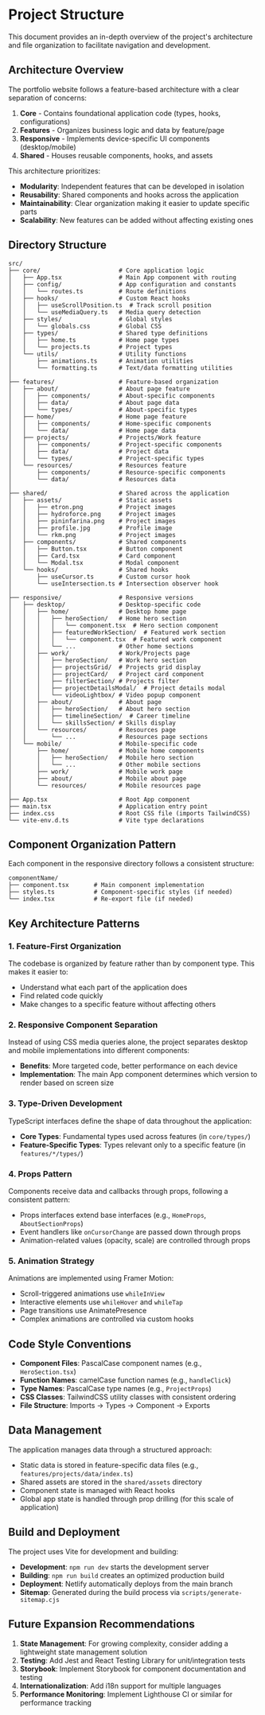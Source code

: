 # Project Structure

This document provides an in-depth overview of the project's architecture and file organization to facilitate navigation and development.

## Architecture Overview

The portfolio website follows a feature-based architecture with a clear separation of concerns:

1. **Core** - Contains foundational application code (types, hooks, configurations)
2. **Features** - Organizes business logic and data by feature/page
3. **Responsive** - Implements device-specific UI components (desktop/mobile)
4. **Shared** - Houses reusable components, hooks, and assets

This architecture prioritizes:
- **Modularity**: Independent features that can be developed in isolation
- **Reusability**: Shared components and hooks across the application
- **Maintainability**: Clear organization making it easier to update specific parts
- **Scalability**: New features can be added without affecting existing ones

## Directory Structure

```
src/
├── core/                      # Core application logic
│   ├── App.tsx                # Main App component with routing
│   ├── config/                # App configuration and constants 
│   │   └── routes.ts          # Route definitions
│   ├── hooks/                 # Custom React hooks
│   │   ├── useScrollPosition.ts  # Track scroll position
│   │   └── useMediaQuery.ts   # Media query detection
│   ├── styles/                # Global styles
│   │   └── globals.css        # Global CSS
│   ├── types/                 # Shared type definitions
│   │   ├── home.ts            # Home page types
│   │   └── projects.ts        # Project types
│   └── utils/                 # Utility functions
│       ├── animations.ts      # Animation utilities
│       └── formatting.ts      # Text/data formatting utilities
│
├── features/                  # Feature-based organization
│   ├── about/                 # About page feature
│   │   ├── components/        # About-specific components
│   │   ├── data/              # About page data
│   │   └── types/             # About-specific types
│   ├── home/                  # Home page feature
│   │   ├── components/        # Home-specific components
│   │   └── data/              # Home page data
│   ├── projects/              # Projects/Work feature
│   │   ├── components/        # Project-specific components
│   │   ├── data/              # Project data
│   │   └── types/             # Project-specific types
│   └── resources/             # Resources feature
│       ├── components/        # Resource-specific components
│       └── data/              # Resources data
│
├── shared/                    # Shared across the application
│   ├── assets/                # Static assets
│   │   ├── etron.png          # Project images
│   │   ├── hydroforce.png     # Project images
│   │   ├── pininfarina.png    # Project images
│   │   ├── profile.jpg        # Profile image
│   │   └── rkm.png            # Project images
│   ├── components/            # Shared components
│   │   ├── Button.tsx         # Button component
│   │   ├── Card.tsx           # Card component
│   │   └── Modal.tsx          # Modal component
│   └── hooks/                 # Shared hooks
│       ├── useCursor.ts       # Custom cursor hook
│       └── useIntersection.ts # Intersection observer hook
│
├── responsive/                # Responsive versions
│   ├── desktop/               # Desktop-specific code
│   │   ├── home/              # Desktop home page
│   │   │   ├── heroSection/   # Home hero section
│   │   │   │   └── component.tsx  # Hero section component
│   │   │   ├── featuredWorkSection/  # Featured work section
│   │   │   │   └── component.tsx  # Featured work component
│   │   │   └── ...            # Other home sections
│   │   ├── work/              # Work/Projects page
│   │   │   ├── heroSection/   # Work hero section
│   │   │   ├── projectsGrid/  # Projects grid display
│   │   │   ├── projectCard/   # Project card component
│   │   │   ├── filterSection/ # Projects filter
│   │   │   ├── projectDetailsModal/  # Project details modal
│   │   │   └── videoLightbox/ # Video popup component
│   │   ├── about/             # About page
│   │   │   ├── heroSection/   # About hero section
│   │   │   ├── timelineSection/  # Career timeline
│   │   │   └── skillsSection/ # Skills display
│   │   └── resources/         # Resources page
│   │       └── ...            # Resources page sections
│   └── mobile/                # Mobile-specific code
│       ├── home/              # Mobile home components
│       │   ├── heroSection/   # Mobile hero section 
│       │   └── ...            # Other mobile sections
│       ├── work/              # Mobile work page
│       ├── about/             # Mobile about page
│       └── resources/         # Mobile resources page
│
├── App.tsx                    # Root App component
├── main.tsx                   # Application entry point
├── index.css                  # Root CSS file (imports TailwindCSS)
└── vite-env.d.ts              # Vite type declarations
```

## Component Organization Pattern

Each component in the responsive directory follows a consistent structure:

```
componentName/
├── component.tsx       # Main component implementation
├── styles.ts           # Component-specific styles (if needed)
└── index.tsx           # Re-export file (if needed)
```

## Key Architecture Patterns

### 1. Feature-First Organization

The codebase is organized by feature rather than by component type. This makes it easier to:
- Understand what each part of the application does
- Find related code quickly
- Make changes to a specific feature without affecting others

### 2. Responsive Component Separation

Instead of using CSS media queries alone, the project separates desktop and mobile implementations into different components:
- **Benefits**: More targeted code, better performance on each device
- **Implementation**: The main App component determines which version to render based on screen size

### 3. Type-Driven Development

TypeScript interfaces define the shape of data throughout the application:
- **Core Types**: Fundamental types used across features (in `core/types/`)
- **Feature-Specific Types**: Types relevant only to a specific feature (in `features/*/types/`)

### 4. Props Pattern

Components receive data and callbacks through props, following a consistent pattern:
- Props interfaces extend base interfaces (e.g., `HomeProps`, `AboutSectionProps`)
- Event handlers like `onCursorChange` are passed down through props
- Animation-related values (opacity, scale) are controlled through props

### 5. Animation Strategy

Animations are implemented using Framer Motion:
- Scroll-triggered animations use `whileInView`
- Interactive elements use `whileHover` and `whileTap`
- Page transitions use AnimatePresence
- Complex animations are controlled via custom hooks

## Code Style Conventions

- **Component Files**: PascalCase component names (e.g., `HeroSection.tsx`)
- **Function Names**: camelCase function names (e.g., `handleClick`)
- **Type Names**: PascalCase type names (e.g., `ProjectProps`)
- **CSS Classes**: TailwindCSS utility classes with consistent ordering
- **File Structure**: Imports → Types → Component → Exports

## Data Management

The application manages data through a structured approach:
- Static data is stored in feature-specific data files (e.g., `features/projects/data/index.ts`)
- Shared assets are stored in the `shared/assets` directory
- Component state is managed with React hooks
- Global app state is handled through prop drilling (for this scale of application)

## Build and Deployment

The project uses Vite for development and building:
- **Development**: `npm run dev` starts the development server
- **Building**: `npm run build` creates an optimized production build
- **Deployment**: Netlify automatically deploys from the main branch
- **Sitemap**: Generated during the build process via `scripts/generate-sitemap.cjs`

## Future Expansion Recommendations

1. **State Management**: For growing complexity, consider adding a lightweight state management solution
2. **Testing**: Add Jest and React Testing Library for unit/integration tests
3. **Storybook**: Implement Storybook for component documentation and testing
4. **Internationalization**: Add i18n support for multiple languages
5. **Performance Monitoring**: Implement Lighthouse CI or similar for performance tracking 